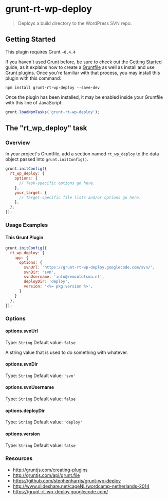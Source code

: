 # grunt-rt-wp-deploy

> Deploys a build directory to the WordPress SVN repo.

## Getting Started
This plugin requires Grunt `~0.4.4`

If you haven't used [Grunt](http://gruntjs.com/) before, be sure to check out the [Getting Started](http://gruntjs.com/getting-started) guide, as it explains how to create a [Gruntfile](http://gruntjs.com/sample-gruntfile) as well as install and use Grunt plugins. Once you're familiar with that process, you may install this plugin with this command:

```shell
npm install grunt-rt-wp-deploy --save-dev
```

Once the plugin has been installed, it may be enabled inside your Gruntfile with this line of JavaScript:

```js
grunt.loadNpmTasks('grunt-rt-wp-deploy');
```

## The "rt_wp_deploy" task

### Overview
In your project's Gruntfile, add a section named `rt_wp_deploy` to the data object passed into `grunt.initConfig()`.

```js
grunt.initConfig({
  rt_wp_deploy: {
    options: {
      // Task-specific options go here.
    },
    your_target: {
      // Target-specific file lists and/or options go here.
    },
  },
});
```

### Usage Examples

#### This Grunt Plugin

```js
grunt.initConfig({
  rt_wp_deploy: {
    app: {
      options: {
        svnUrl: 'https://grunt-rt-wp-deploy.googlecode.com/svn/',
        svnDir: 'svn',
        svnUsername: 'info@remcotolsma.nl',
        deployDir: 'deploy',
        version: '<%= pkg.version %>',
      }
    }
  },
});
```


### Options

#### options.svnUrl
Type: `String`
Default value: `false`

A string value that is used to do something with whatever.

#### options.svnDir
Type: `String`
Default value: `'svn'`

#### options.svnUsername
Type: `String`
Default value: `false`

#### options.deployDir
Type: `String`
Default value: `'deploy'`

#### options.version
Type: `String`
Default value: `false`


### Resources

*	http://gruntjs.com/creating-plugins
*	http://gruntjs.com/api/grunt.file
*	https://github.com/stephenharris/grunt-wp-deploy
*	http://www.slideshare.net/cageNL/wordcamp-netherlands-2014
*	https://grunt-rt-wp-deploy.googlecode.com/


